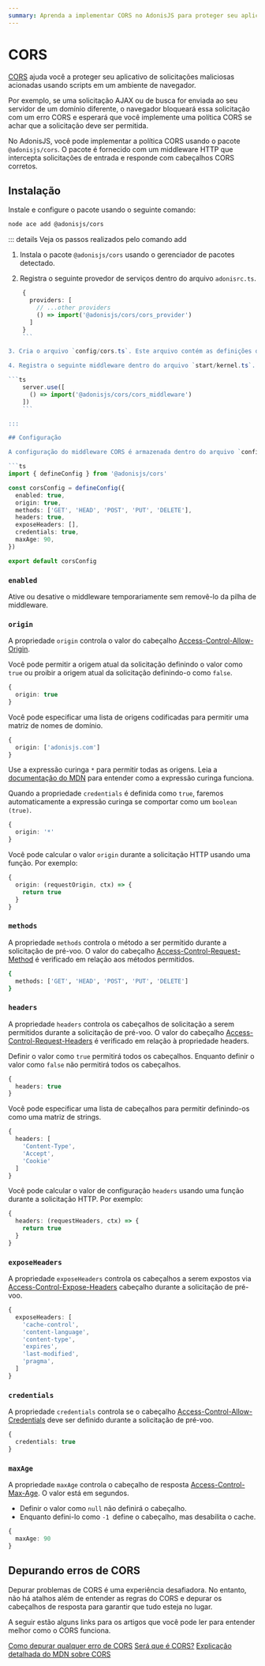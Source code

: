 ```yaml
---
summary: Aprenda a implementar CORS no AdonisJS para proteger seu aplicativo.
---
```


# CORS

[CORS](https://developer.mozilla.org/en-US/docs/Web/HTTP/CORS) ajuda você a proteger seu aplicativo de solicitações maliciosas acionadas usando scripts em um ambiente de navegador.

Por exemplo, se uma solicitação AJAX ou de busca for enviada ao seu servidor de um domínio diferente, o navegador bloqueará essa solicitação com um erro CORS e esperará que você implemente uma política CORS se achar que a solicitação deve ser permitida.

No AdonisJS, você pode implementar a política CORS usando o pacote `@adonisjs/cors`. O pacote é fornecido com um middleware HTTP que intercepta solicitações de entrada e responde com cabeçalhos CORS corretos.

## Instalação

Instale e configure o pacote usando o seguinte comando:

```sh
node ace add @adonisjs/cors
```

::: details Veja os passos realizados pelo comando add

1. Instala o pacote `@adonisjs/cors` usando o gerenciador de pacotes detectado.

2. Registra o seguinte provedor de serviços dentro do arquivo `adonisrc.ts`.

```ts
    {
      providers: [
        // ...other providers
        () => import('@adonisjs/cors/cors_provider')
      ]
    }
    ```

3. Cria o arquivo `config/cors.ts`. Este arquivo contém as definições de configuração para CORS.

4. Registra o seguinte middleware dentro do arquivo `start/kernel.ts`.

```ts
    server.use([
      () => import('@adonisjs/cors/cors_middleware')
    ])
    ```

:::

## Configuração

A configuração do middleware CORS é armazenada dentro do arquivo `config/cors.ts`.

```ts
import { defineConfig } from '@adonisjs/cors'

const corsConfig = defineConfig({
  enabled: true,
  origin: true,
  methods: ['GET', 'HEAD', 'POST', 'PUT', 'DELETE'],
  headers: true,
  exposeHeaders: [],
  credentials: true,
  maxAge: 90,
})

export default corsConfig
```

### `enabled`

Ative ou desative o middleware temporariamente sem removê-lo da pilha de middleware.

### `origin`

A propriedade `origin` controla o valor do cabeçalho [Access-Control-Allow-Origin](https://developer.mozilla.org/en-US/docs/Web/HTTP/Headers/Access-Control-Allow-Origin).

Você pode permitir a origem atual da solicitação definindo o valor como `true` ou proibir a origem atual da solicitação definindo-o como `false`.

```ts
{
  origin: true
}
```

Você pode especificar uma lista de origens codificadas para permitir uma matriz de nomes de domínio.

```ts
{
  origin: ['adonisjs.com']
}
```

Use a expressão curinga `*` para permitir todas as origens. Leia a [documentação do MDN](https://developer.mozilla.org/en-US/docs/Web/HTTP/Headers/Access-Control-Allow-Origin#directives) para entender como a expressão curinga funciona.

Quando a propriedade `credentials` é definida como `true`, faremos automaticamente a expressão curinga se comportar como um `boolean (true)`.

```ts
{
  origin: '*'
}
```

Você pode calcular o valor `origin` durante a solicitação HTTP usando uma função. Por exemplo:

```ts
{
  origin: (requestOrigin, ctx) => {
    return true
  }
}
```

### `methods`

A propriedade `methods` controla o método a ser permitido durante a solicitação de pré-voo. O valor do cabeçalho [Access-Control-Request-Method](https://developer.mozilla.org/en-US/docs/Web/HTTP/Headers/Access-Control-Request-Method) é verificado em relação aos métodos permitidos.

```sh
{
  methods: ['GET', 'HEAD', 'POST', 'PUT', 'DELETE']
}
```

### `headers`

A propriedade `headers` controla os cabeçalhos de solicitação a serem permitidos durante a solicitação de pré-voo. O valor do cabeçalho [Access-Control-Request-Headers](https://developer.mozilla.org/en-US/docs/Web/HTTP/Headers/Access-Control-Request-Headers) é verificado em relação à propriedade headers.

Definir o valor como `true` permitirá todos os cabeçalhos. Enquanto definir o valor como `false` não permitirá todos os cabeçalhos.

```ts
{
  headers: true
}
```

Você pode especificar uma lista de cabeçalhos para permitir definindo-os como uma matriz de strings.

```ts
{
  headers: [
    'Content-Type',
    'Accept',
    'Cookie'
  ]
}
```

Você pode calcular o valor de configuração `headers` usando uma função durante a solicitação HTTP. Por exemplo:

```ts
{
  headers: (requestHeaders, ctx) => {
    return true
  }
}
```

### `exposeHeaders`

A propriedade `exposeHeaders` controla os cabeçalhos a serem expostos via [Access-Control-Expose-Headers](https://developer.mozilla.org/en-US/docs/Web/HTTP/Headers/Access-Control-Expose-Headers) cabeçalho durante a solicitação de pré-voo.

```ts
{
  exposeHeaders: [
    'cache-control',
    'content-language',
    'content-type',
    'expires',
    'last-modified',
    'pragma',
  ]
}
```

### `credentials`

A propriedade `credentials` controla se o cabeçalho [Access-Control-Allow-Credentials](https://developer.mozilla.org/en-US/docs/Web/HTTP/Headers/Access-Control-Allow-Credentials) deve ser definido durante a solicitação de pré-voo.

```ts
{
  credentials: true
}
```

### `maxAge`

A propriedade `maxAge` controla o cabeçalho de resposta [Access-Control-Max-Age](https://developer.mozilla.org/en-US/docs/Web/HTTP/Headers/Access-Control-Max-Age). O valor está em segundos.

- Definir o valor como `null` não definirá o cabeçalho.
- Enquanto defini-lo como `-1 `define o cabeçalho, mas desabilita o cache.

```ts
{
  maxAge: 90
}
```

## Depurando erros de CORS
Depurar problemas de CORS é uma experiência desafiadora. No entanto, não há atalhos além de entender as regras do CORS e depurar os cabeçalhos de resposta para garantir que tudo esteja no lugar.

A seguir estão alguns links para os artigos que você pode ler para entender melhor como o CORS funciona.

[Como depurar qualquer erro de CORS](https://httptoolkit.com/blog/how-to-debug-cors-errors/)
[Será que é CORS?](https://httptoolkit.com/will-it-cors/)
[Explicação detalhada do MDN sobre CORS](https://developer.mozilla.org/en-US/docs/Web/HTTP/CORS)
